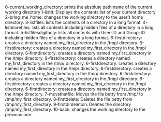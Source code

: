 0-current_working_directory: prints the absolute path name of the current working directory
1-listit: Displays the contents list of your current directory
2-bring_me_home: changes the working directory to the user’s home directory.
3-listfiles: lists the contents of a directory in a long format.
4-listmorefiles: lists all contents including hidden files of a directory in a long format.
5-listfilesdigitonly: lists all contents with User-ID and Group-ID including hidden files of a directory in a long format.
6-firstdirectory: creates a directory named my_first_directory in the /tmp/ directory. 
6-firstdirectory: creates a directory named my_first_directory in the /tmp/ directory. 
6-firstdirectory: creates a directory named my_first_directory in the /tmp/ directory. 
6-firstdirectory: creates a directory named my_first_directory in the /tmp/ directory. 
6-firstdirectory: creates a directory named my_first_directory in the /tmp/ directory. 
6-firstdirectory: creates a directory named my_first_directory in the /tmp/ directory. 
6-firstdirectory: creates a directory named my_first_directory in the /tmp/ directory. 
6-firstdirectory: creates a directory named my_first_directory in the /tmp/ directory. 
6-firstdirectory: creates a directory named my_first_directory in the /tmp/ directory. 
7-movethatfile: Moves the file betty from /tmp/ to /tmp/my_first_directory. 
8-firstdelete: Deletes the file betty from /tmp/my_first_directory. 
9-firstdirdeletion: Deletes the directory /tmp/my_first_directory. 
10-back: changes the working directory to the previous one. 
